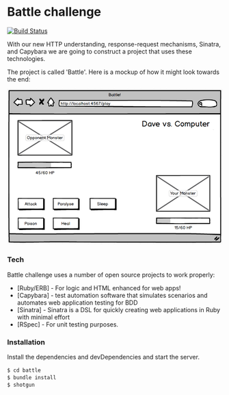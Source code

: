 # Battle challenge

[![Build Status](https://travis-ci.org/joemccann/dillinger.svg?branch=master)](https://travis-ci.org/joemccann/dillinger)

With our new HTTP understanding, response-request mechanisms, Sinatra, and Capybara we are going to construct a project that uses these technologies.

The project is called 'Battle'. Here is a mockup of how it might look towards the end:

![Battle Final Mockup](./images/battle_final_mockup.png)

### Tech

Battle challenge uses a number of open source projects to work properly:

* [Ruby/ERB] - For logic and HTML enhanced for web apps!
* [Capybara] -  test automation software that simulates scenarios and automates web application testing for BDD
* [Sinatra] - Sinatra is a DSL for quickly creating web applications in Ruby with minimal effort
* [RSpec] - For unit testing purposes.

### Installation

Install the dependencies and devDependencies and start the server.

```sh
$ cd battle
$ bundle install
$ shotgun
```

